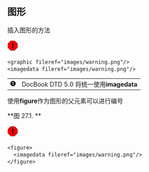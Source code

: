 ## 图形

插入图形的方法

![](images/warning.png)

```shell
<graphic fileref="images/warning.png"/>
<imagedata fileref="images/warning.png"/>  
```

|                                               |                                         |
|:----------------------------------------------|:----------------------------------------|
| [![1](images/callouts/1.png)](#docbook-image) | DocBook DTD 5.0 将统一使用**imagedata** |

使用**figure**作为图形的父元素可以进行编号

**图 27.1. **

![](images/warning.png)

```shell
<figure> 
  <imagedata fileref="images/warning.png"/>
</figure>

```
